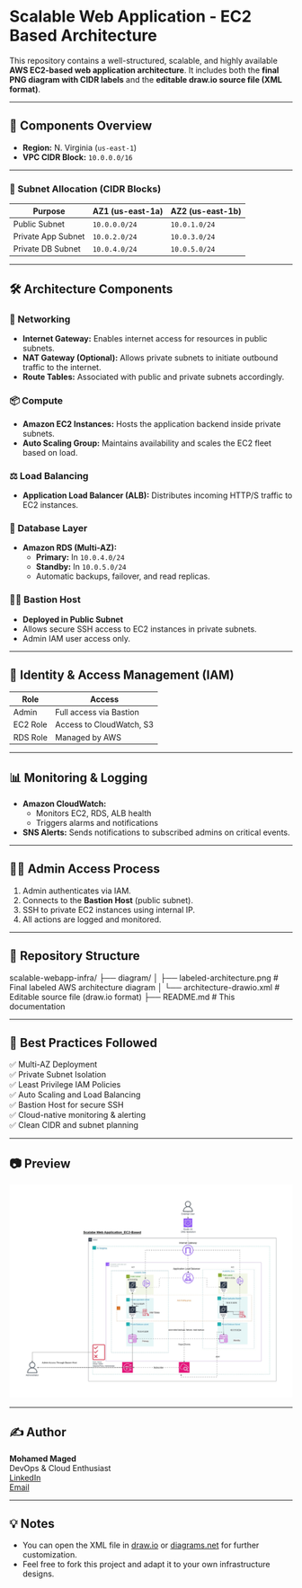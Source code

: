 # Scalable Web Application - EC2 Based Architecture

This repository contains a well-structured, scalable, and highly available **AWS EC2-based web application architecture**. It includes both the **final PNG diagram with CIDR labels** and the **editable draw.io source file (XML format)**.

---

## 🧩 Components Overview

- **Region:** N. Virginia (`us-east-1`)
- **VPC CIDR Block:** `10.0.0.0/16`

---

### 🔷 Subnet Allocation (CIDR Blocks)

| **Purpose**            | **AZ1 (us-east-1a)** | **AZ2 (us-east-1b)** |
|------------------------|----------------------|----------------------|
| Public Subnet          | `10.0.0.0/24`        | `10.0.1.0/24`        |
| Private App Subnet     | `10.0.2.0/24`        | `10.0.3.0/24`        |
| Private DB Subnet      | `10.0.4.0/24`        | `10.0.5.0/24`        |

---

## 🛠️ Architecture Components

### 🔐 Networking
- **Internet Gateway:** Enables internet access for resources in public subnets.
- **NAT Gateway (Optional):** Allows private subnets to initiate outbound traffic to the internet.
- **Route Tables:** Associated with public and private subnets accordingly.

### 📦 Compute
- **Amazon EC2 Instances:** Hosts the application backend inside private subnets.
- **Auto Scaling Group:** Maintains availability and scales the EC2 fleet based on load.

### ⚖️ Load Balancing
- **Application Load Balancer (ALB):** Distributes incoming HTTP/S traffic to EC2 instances.

### 💾 Database Layer
- **Amazon RDS (Multi-AZ):**
  - **Primary:** In `10.0.4.0/24`
  - **Standby:** In `10.0.5.0/24`
  - Automatic backups, failover, and read replicas.

### 🧑‍💻 Bastion Host
- **Deployed in Public Subnet**
- Allows secure SSH access to EC2 instances in private subnets.
- Admin IAM user access only.

---

## 👤 Identity & Access Management (IAM)

| **Role**    | **Access**                |
|-------------|---------------------------|
| Admin       | Full access via Bastion   |
| EC2 Role    | Access to CloudWatch, S3  |
| RDS Role    | Managed by AWS            |

---

## 📊 Monitoring & Logging

- **Amazon CloudWatch:** 
  - Monitors EC2, RDS, ALB health
  - Triggers alarms and notifications
- **SNS Alerts:** Sends notifications to subscribed admins on critical events.

---

## 🧑‍💻 Admin Access Process

1. Admin authenticates via IAM.
2. Connects to the **Bastion Host** (public subnet).
3. SSH to private EC2 instances using internal IP.
4. All actions are logged and monitored.

---

## 📁 Repository Structure

scalable-webapp-infra/
├── diagram/
│ ├── labeled-architecture.png # Final labeled AWS architecture diagram
│ └── architecture-drawio.xml # Editable source file (draw.io format)
├── README.md # This documentation

---

## 🧠 Best Practices Followed

✅ Multi-AZ Deployment  
✅ Private Subnet Isolation  
✅ Least Privilege IAM Policies  
✅ Auto Scaling and Load Balancing  
✅ Bastion Host for secure SSH  
✅ Cloud-native monitoring & alerting  
✅ Clean CIDR and subnet planning  

---

## 📷 Preview

![Scalable AWS Web Application Architecture](diagram\AutoScalingWebApp.jpg)

---

## ✍️ Author

**Mohamed Maged**  
DevOps & Cloud Enthusiast  
[LinkedIn](https://www.linkedin.com/in/magedo)  
[Email](mailto:mohamed.ibn.maged@gmail.com)


---

## 💡 Notes

- You can open the XML file in [draw.io](https://draw.io) or [diagrams.net](https://app.diagrams.net) for further customization.
- Feel free to fork this project and adapt it to your own infrastructure designs.
